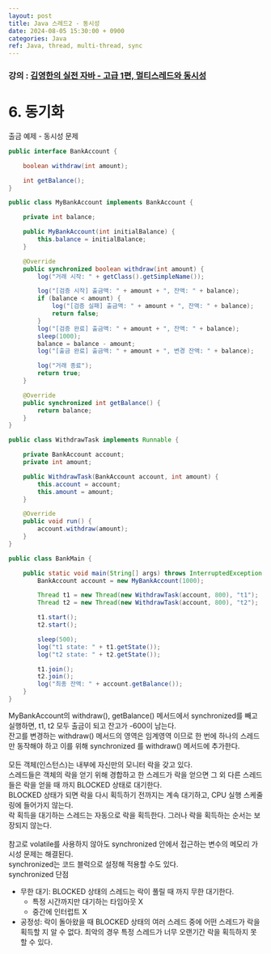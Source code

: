 ```yaml
---
layout: post
title: Java 스레드2 - 동시성
date: 2024-08-05 15:30:00 + 0900
categories: Java
ref: Java, thread, multi-thread, sync
---
```


### 강의 : [김영한의 실전 자바 - 고급 1편, 멀티스레드와 동시성](https://www.inflearn.com/course/%EA%B9%80%EC%98%81%ED%95%9C%EC%9D%98-%EC%8B%A4%EC%A0%84-%EC%9E%90%EB%B0%94-%EA%B3%A0%EA%B8%89-1/dashboard)

# 6. 동기화

출금 예제 - 동시성 문제

```java
public interface BankAccount {

    boolean withdraw(int amount);

    int getBalance();
}

public class MyBankAccount implements BankAccount {

    private int balance;

    public MyBankAccount(int initialBalance) {
        this.balance = initialBalance;
    }

    @Override
    public synchronized boolean withdraw(int amount) {
        log("거래 시작: " + getClass().getSimpleName());

        log("[검증 시작] 출금액: " + amount + ", 잔액: " + balance);
        if (balance < amount) {
            log("[검증 실패] 출금액: " + amount + ", 잔액: " + balance);
            return false;
        }
        log("[검증 완료] 출금액: " + amount + ", 잔액: " + balance);
        sleep(1000);
        balance = balance - amount;
        log("[출금 완료] 출금액: " + amount + ", 변경 잔액: " + balance);

        log("거래 종료");
        return true;
    }

    @Override
    public synchronized int getBalance() {
        return balance;
    }
}

public class WithdrawTask implements Runnable {

    private BankAccount account;
    private int amount;

    public WithdrawTask(BankAccount account, int amount) {
        this.account = account;
        this.amount = amount;
    }

    @Override
    public void run() {
        account.withdraw(amount);
    }
}

public class BankMain {

    public static void main(String[] args) throws InterruptedException {
        BankAccount account = new MyBankAccount(1000);

        Thread t1 = new Thread(new WithdrawTask(account, 800), "t1");
        Thread t2 = new Thread(new WithdrawTask(account, 800), "t2");

        t1.start();
        t2.start();

        sleep(500);
        log("t1 state: " + t1.getState());
        log("t2 state: " + t2.getState());

        t1.join();
        t2.join();
        log("최종 잔액: " + account.getBalance());
    }
}
```

MyBankAccount의 withdraw(), getBalance() 메서드에서 synchronized를 빼고 실행하면, t1, t2 모두 출금이 되고 잔고가 -600이 남는다.   
잔고를 변경하는 withdraw() 메서드의 영역은 임계영역 이므로 한 번에 하나의 스레드만 동작해야 하고 이를 위해 synchronized 를 withdraw() 메서드에 추가한다.   
<br/>
모든 객체(인스턴스)는 내부에 자신만의 모니터 락을 갖고 있다.   
스레드들은 객체의 락을 얻기 위해 경합하고 한 스레드가 락을 얻으면 그 외 다른 스레드들은 락을 얻을 때 까지 BLOCKED 상태로 대기한다.    
BLOCKED 상태가 되면 락을 다시 획득하기 전까지는 계속 대기하고, CPU 실행 스케줄링에 들어가지 않는다.   
락 획득을 대기하는 스레드는 자동으로 락을 획득한다. 그러나 락을 획득하는 순서는 보장되지 않는다.   
<br/>
참고로 volatile를 사용하지 않아도 synchronized 안에서 접근하는 변수의 메모리 가시성 문제는 해결된다.    
synchronized는 코드 블럭으로 설정해 적용할 수도 있다.
<br/>
synchronized 단점
- 무한 대기: BLOCKED 상태의 스레드는 락이 풀릴 때 까지 무한 대기한다.
  - 특정 시간까지만 대기하는 타임아웃 X
  - 중간에 인터럽트 X
- 공정성: 락이 돌아왔을 때 BLOCKED 상태의 여러 스레드 중에 어떤 스레드가 락을 획득할 지 알 수 없다. 최악의 경우 특정 스레드가 너무 오랜기간 락을 획득하지 못할 수 있다.
